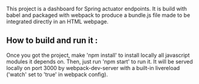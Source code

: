 This project is a dashboard for Spring actuator endpoints. It is build with babel and packaged with webpack to produce a bundle.js file made to be integrated directly in an HTML webpage. 

How to build and run it :
-------------------------

Once you got the project, make 'npm install' to install locally all javascript modules it depends on. Then, just run 'npm start' to run it. It will be served locally on port 3000 by webpack-dev-server with a built-in livereload ('watch' set to 'true' in webpack config).

